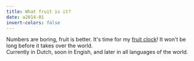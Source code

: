 ```yaml
---
title: What fruit is it?
date: a2014-01
invert-colors: false
---
```


<section>
  <span>
    Numbers are boring, fruit is better. It's time for my <a href="http://whatfruitisit.com">fruit clock</a>! It won't be long before it takes over the world.
  </span>
</section>

<section>
  <span>
    Currently in Dutch, soon in Engish, and later in all languages of the world.
  </span>
</section>
